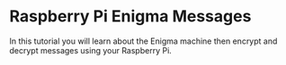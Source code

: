 # Raspberry Pi Enigma Messages
 In this tutorial you will learn about the Enigma machine then encrypt and decrypt messages using your Raspberry Pi.
